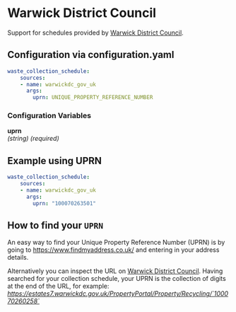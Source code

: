 # Warwick District Council

Support for schedules provided by [Warwick District Council](https://www.warwickdc.gov.uk/info/20465/rubbish_waste_and_recycling).

## Configuration via configuration.yaml

```yaml
waste_collection_schedule:
    sources:
    - name: warwickdc_gov_uk
      args:
        uprn: UNIQUE_PROPERTY_REFERENCE_NUMBER
```

### Configuration Variables

**uprn**  
*(string) (required)*


## Example using UPRN

```yaml
waste_collection_schedule:
    sources:
    - name: warwickdc_gov_uk
      args:
        uprn: "100070263501"
```

## How to find your `UPRN`

An easy way to find your Unique Property Reference Number (UPRN) is by going to <https://www.findmyaddress.co.uk/> and entering in your address details.

Alternatively you can inspect the URL on [Warwick District Council](https://www.warwickdc.gov.uk/info/20465/rubbish_waste_and_recycling). Having searched for your collection schedule, your UPRN is the collection of digits at the end of the URL, for example: _https://estates7.warwickdc.gov.uk/PropertyPortal/Property/Recycling/`100070260258`_
